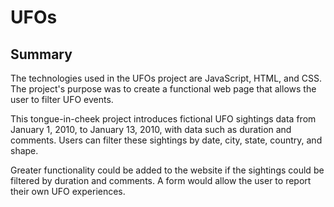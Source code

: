 # UFOs

## Summary

The technologies used in the UFOs project are JavaScript, HTML, and CSS. The project's purpose was to create a functional web page that allows the user to filter UFO events.

This tongue-in-cheek project introduces fictional UFO sightings data from January 1, 2010, to January 13, 2010, with data such as duration and comments. Users can filter these sightings by date, city, state, country, and shape.

Greater functionality could be added to the website if the sightings could be filtered by duration and comments. A form would allow the user to report their own UFO experiences.
